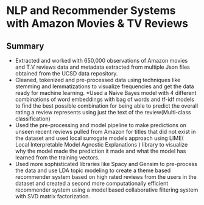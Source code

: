 # NLP and Recommender Systems with Amazon Movies & TV Reviews
## Summary 
* Extracted and worked with 650,000 observations of Amazon movies and T.V reviews data and metadata extracted from multiple Json files obtained from the UCSD data repository. 
* Cleaned, tokenized and pre-processed data using techniques like stemming and lemmatizations to visualize frequencies and get the data ready for machine learning. 
*Used a Naive Bayes model with 4 different combinations of word embeddings with bag of words and tf-idf models to find the best possible combination for being able to predict the overall rating a review represents using just the text of the review(Multi-class classification)
* Used the pre-processing and model pipeline to make predictions on unseen recent reviews pulled from Amazon for titles that did not exist in the dataset and used local surrogate models approach using LIME( Local Interpretable Model Agnostic Explanations ) library to visualize why the model made the prediction it made and what the model has learned from the training vectors.
* Used more sophisticated libraries like Spacy and Gensim to pre-process the data and use LDA topic modeling to create a theme based recommender system based on high rated reviews from the users in the dataset and created a second more computationally efficient recommender system using a model based collaborative filtering system with SVD matrix factorization.


